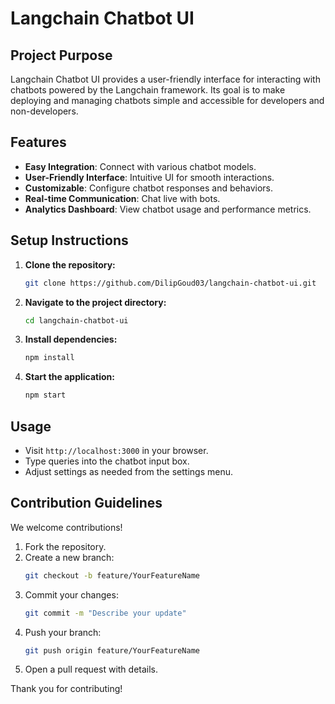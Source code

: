 # Langchain Chatbot UI

## Project Purpose
Langchain Chatbot UI provides a user-friendly interface for interacting with chatbots powered by the Langchain framework. Its goal is to make deploying and managing chatbots simple and accessible for developers and non-developers.

## Features
- **Easy Integration**: Connect with various chatbot models.
- **User-Friendly Interface**: Intuitive UI for smooth interactions.
- **Customizable**: Configure chatbot responses and behaviors.
- **Real-time Communication**: Chat live with bots.
- **Analytics Dashboard**: View chatbot usage and performance metrics.

## Setup Instructions
1. **Clone the repository:**
   ```bash
   git clone https://github.com/DilipGoud03/langchain-chatbot-ui.git
   ```
2. **Navigate to the project directory:**
   ```bash
   cd langchain-chatbot-ui
   ```
3. **Install dependencies:**
   ```bash
   npm install
   ```
4. **Start the application:**
   ```bash
   npm start
   ```

## Usage
- Visit `http://localhost:3000` in your browser.
- Type queries into the chatbot input box.
- Adjust settings as needed from the settings menu.

## Contribution Guidelines
We welcome contributions!
1. Fork the repository.
2. Create a new branch:
   ```bash
   git checkout -b feature/YourFeatureName
   ```
3. Commit your changes:
   ```bash
   git commit -m "Describe your update"
   ```
4. Push your branch:
   ```bash
   git push origin feature/YourFeatureName
   ```
5. Open a pull request with details.

Thank you for contributing!
